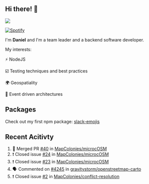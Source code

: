 ## Hi there! 👋

<p>
  <img src="https://github-readme-stats.vercel.app/api?username=syncush&theme=tokyonight">
</p>

[![Spotify](https://novatorem-rust.vercel.app/api/spotify)](https://open.spotify.com/user/syncush)

I'm **Daniel** and I'm a team leader and a backend software developer.

My interests:

⚡ NodeJS

☑️ Testing techniques and best practices

🌍 Geospatiality

🧠 Event driven architectures

## Packages
Check out my first npm package: [slack-emojis](https://www.npmjs.com/package/slack-emojis)

## Recent Acitivty
<!--START_SECTION:activity-->
1. 🎉 Merged PR [#40](https://github.com/MapColonies/microcOSM/pull/40) in [MapColonies/microcOSM](https://github.com/MapColonies/microcOSM)
2. ❗️ Closed issue [#24](https://github.com/MapColonies/microcOSM/issues/24) in [MapColonies/microcOSM](https://github.com/MapColonies/microcOSM)
3. ❗️ Closed issue [#23](https://github.com/MapColonies/microcOSM/issues/23) in [MapColonies/microcOSM](https://github.com/MapColonies/microcOSM)
4. 🗣 Commented on [#4245](https://github.com/gravitystorm/openstreetmap-carto/issues/4245) in [gravitystorm/openstreetmap-carto](https://github.com/gravitystorm/openstreetmap-carto)
5. ❗️ Closed issue [#2](https://github.com/MapColonies/conflict-resolution/issues/2) in [MapColonies/conflict-resolution](https://github.com/MapColonies/conflict-resolution)
<!--END_SECTION:activity-->
